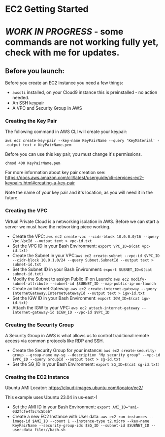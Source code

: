 # EC2 Getting Started

# *WORK IN PROGRESS* - some commands are not working fully yet, check with me for updates.

## Before you launch:

Before you create an EC2 Instance you need a few things:
* `awscli` installed, on your Cloud9 instance this is preinstalled - no action needed.
* An SSH keypair
* A VPC and Security Group in AWS

### Creating the Key Pair

The following command in AWS CLI will create your keypair:

`aws ec2 create-key-pair --key-name KeyPairName --query 'KeyMaterial' --output text > KeyPairName.pem`

Before you can use this key pair, you must change it's permissions. 

`chmod 400 KeyPairName.pem`

For more information about key pair creation see: https://docs.aws.amazon.com/cli/latest/userguide/cli-services-ec2-keypairs.html#creating-a-key-pair

Note the name of your key pair and it's location, as you will need it in the future.


### Creating the VPC

Virtual Private Cloud is a networking isolation in AWS. Before we can start a server we must have the networking piece working.

* Create the VPC: `aws ec2 create-vpc --cidr-block 10.0.0.0/16 --query Vpc.VpcId --output text > vpc-id.txt`
* Set the VPC ID in your Bash Environment:  `export VPC_ID=$(cat vpc-id.txt)`
* Create the Subnet in your VPC:`aws ec2 create-subnet --vpc-id $VPC_ID --cidr-block 10.0.1.0/24 --query Subnet.SubnetId --output text > subnet-id.txt`
* Set the Subnet ID in your Bash Environment: `export SUBNET_ID=$(cat subnet-id.txt)`
* Modify the Subnet to assign Public IP on Launch: `aws ec2 modify-subnet-attribute --subnet-id $SUBNET_ID --map-public-ip-on-launch`    
* Create an Internet Gateway:  `aws ec2 create-internet-gateway --query InternetGateway.InternetGatewayId --output text > igw-id.txt`
* Set the IGW ID in your Bash Environment: `export IGW_ID=$(cat igw-id.txt)`
* Attach the IGW to your VPC: `aws ec2 attach-internet-gateway --internet-gateway-id $IGW_ID --vpc-id $VPC_ID`

### Creating the Security Group

A Security Group in AWS is what allows us to control traditional remote access via common protocols like RDP and SSH.

* Create the Security Group for your instance: `aws ec2 create-security-group --group-name my-sg --description "My security group" --vpc-id $VPC_ID --query GroupId --output text > sg-id.txt`
* Set the SG_ID in your Bash Environment: `export SG_ID=$(cat sg-id.txt)`

### Creating the EC2 Instance
Ubuntu AMI Locator: https://cloud-images.ubuntu.com/locator/ec2/

This example uses Ubuntu 23.04 in us-east-1

* Set the AMI ID in your Bash Environment: `export AMI_ID="ami-0d2fcfe4f5c4c5b56"`
* Create a new EC2 Instance with User data: `aws ec2 run-instances --image-id $AMI_ID --count 1 --instance-type t2.micro --key-name KeyPairName --security-group-ids $SG_ID --subnet-id $SUBNET_ID --user-data file://bash.sh`

